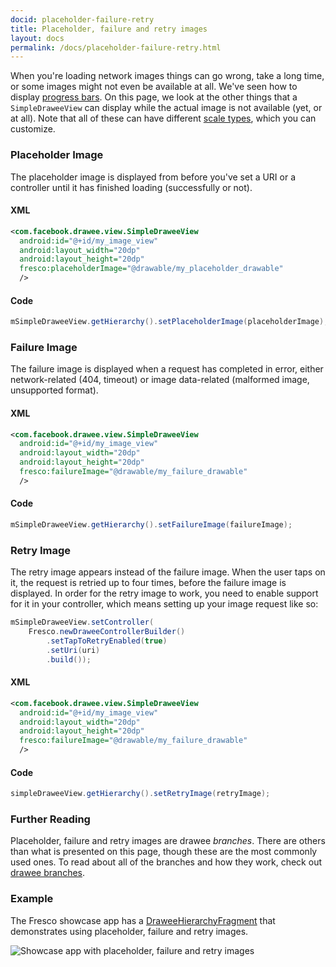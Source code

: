 ```yaml
---
docid: placeholder-failure-retry
title: Placeholder, failure and retry images
layout: docs
permalink: /docs/placeholder-failure-retry.html
---
```


When you're loading network images things can go wrong, take a long time, or some images might not even be available at all. We've seen how to display [progress bars](progress-bars.html). On this page, we look at the other things that a `SimpleDraweeView` can display while the actual image is not available (yet, or at all). Note that all of these can have different [scale types](scaletypes.html), which you can customize.

### Placeholder Image

The placeholder image is displayed from before you've set a URI or a controller until it has finished loading (successfully or not).

#### XML

```xml
<com.facebook.drawee.view.SimpleDraweeView
  android:id="@+id/my_image_view"
  android:layout_width="20dp"
  android:layout_height="20dp"
  fresco:placeholderImage="@drawable/my_placeholder_drawable"
  />
```

#### Code

```java
mSimpleDraweeView.getHierarchy().setPlaceholderImage(placeholderImage);
```

### Failure Image

The failure image is displayed when a request has completed in error, either network-related (404, timeout) or image data-related (malformed image, unsupported format).

#### XML

```xml
<com.facebook.drawee.view.SimpleDraweeView
  android:id="@+id/my_image_view"
  android:layout_width="20dp"
  android:layout_height="20dp"
  fresco:failureImage="@drawable/my_failure_drawable"
  />
```

#### Code

```java
mSimpleDraweeView.getHierarchy().setFailureImage(failureImage);
```

### Retry Image

The retry image appears instead of the failure image. When the user taps on it, the request is retried up to four times, before the failure image is displayed. In order for the retry image to work, you need to enable support for it in your controller, which means setting up your image request like so:

```java
mSimpleDraweeView.setController(
    Fresco.newDraweeControllerBuilder()
        .setTapToRetryEnabled(true)
        .setUri(uri)
        .build());
```

#### XML

```xml
<com.facebook.drawee.view.SimpleDraweeView
  android:id="@+id/my_image_view"
  android:layout_width="20dp"
  android:layout_height="20dp"
  fresco:failureImage="@drawable/my_failure_drawable"
  />
```

#### Code

```java
simpleDraweeView.getHierarchy().setRetryImage(retryImage);
```

### Further Reading

Placeholder, failure and retry images are drawee *branches*. There are others than what is presented on this page, though these are the most commonly used ones. To read about all of the branches and how they work, check out [drawee branches](drawee-branches.html).

### Example

The Fresco showcase app has a [DraweeHierarchyFragment](https://github.com/facebook/fresco/blob/master/samples/showcase/src/main/java/com/facebook/fresco/samples/showcase/drawee/DraweeHierarchyFragment.java) that demonstrates using placeholder, failure and retry images.

![Showcase app with placeholder, failure and retry images](/static/images/docs/01-placeholder-sample.png)
